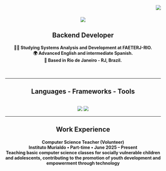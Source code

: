 <img align="right" src="https://visitor-badge.laobi.icu/badge?page_id=jonathasbatista.jonathasbatista" />

<h1 align="center">
    <img src="https://readme-typing-svg.herokuapp.com/?font=Righteous&size=35&center=true&vCenter=true&width=500&height=70&duration=4000&lines=Hi+there+👋;I'm+Jonathas;" />
</h1>

<h2 align="center">Backend Developer</h2>
<div align="center">
    <h4>
    👩‍💻 Studying Systems Analysis and Development at FAETERJ-RIO.<br/>
    🌍 Advanced English and intermediate Spanish.<br/>
    📍 Based in Rio de Janeiro - RJ, Brazil.
    </h4>
    <br/>
 </div>

 <hr/>
 
<h2 align="center">Languages - Frameworks - Tools</h2>
<br/>
<div align="center">
        <img src="https://skillicons.dev/icons?i=java,spring,html,css,javascript,nodejs,express,py,flask,postgres,mongodb" />
        <img src="https://skillicons.dev/icons?i=git,github,aws,docker,kubernetes,rabbitmq,postman,grafana,jenkins" />
</div>

 <hr/>

<h2 align="center">Work Experience</h2>
<div align="center">
        <h4>
        Computer Science Teacher (Volunteer)<br/>
        Instituto Murialdo • Part-time • June 2025 – Present<br/>
        Teaching basic computer science classes for socially vulnerable children and adolescents, contributing to the promotion of youth development and empowerment through technology
        </h4>
        <br/>
</div>

<br/><br/>
